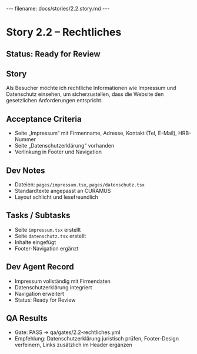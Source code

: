 --- filename: docs/stories/2.2.story.md ---

# Story 2.2 – Rechtliches

## Status: Ready for Review

## Story

Als Besucher möchte ich rechtliche Informationen wie Impressum und Datenschutz einsehen,
um sicherzustellen, dass die Website den gesetzlichen Anforderungen entspricht.

## Acceptance Criteria

* Seite „Impressum“ mit Firmenname, Adresse, Kontakt (Tel, E-Mail), HRB-Nummer
* Seite „Datenschutzerklärung“ vorhanden
* Verlinkung in Footer und Navigation

## Dev Notes

* Dateien: `pages/impressum.tsx`, `pages/datenschutz.tsx`
* Standardtexte angepasst an CURAMUS
* Layout schlicht und lesefreundlich

## Tasks / Subtasks

* Seite `impressum.tsx` erstellt
* Seite `datenschutz.tsx` erstellt
* Inhalte eingefügt
* Footer-Navigation ergänzt

## Dev Agent Record

* Impressum vollständig mit Firmendaten
* Datenschutzerklärung integriert
* Navigation erweitert
* Status: Ready for Review

## QA Results

* Gate: PASS → qa/gates/2.2-rechtliches.yml
* Empfehlung: Datenschutzerklärung juristisch prüfen, Footer-Design verfeinern, Links zusätzlich im Header ergänzen

